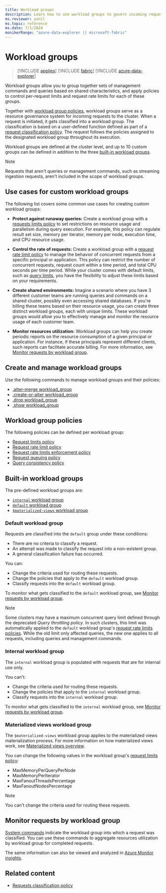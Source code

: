 ```yaml
---
title: Workload groups
description: Learn how to use workload groups to govern incoming requests to the cluster.
ms.reviewer: yonil
ms.topic: reference
ms.date: 7/1/2024
monikerRange: "azure-data-explorer || microsoft-fabric"
---
```

# Workload groups

> [!INCLUDE [applies](../includes/applies-to-version/applies.md)] [!INCLUDE [fabric](../includes/applies-to-version/fabric.md)] [!INCLUDE [azure-data-explorer](../includes/applies-to-version/azure-data-explorer.md)]

Workload groups allow you to group together sets of management commands and queries based on shared characteristics, and apply policies to control per-request limits and request rate limits for each of these groups.

Together with [workload group policies](#workload-group-policies), workload groups serve as a resource governance system for incoming requests to the cluster. When a request is initiated, it gets classified into a workload group. The classification is based on a user-defined function defined as part of a [request classification policy](request-classification-policy.md). The request follows the policies assigned to the designated workload group throughout its execution.

Workload groups are defined at the cluster level, and up to 10 custom groups can be defined in addition to the three [built-in workload groups](#built-in-workload-groups).

> [!NOTE]
> Requests that aren't queries or management commands, such as streaming ingestion requests, aren't included in the scope of workload groups.

## Use cases for custom workload groups

The following list covers some common use cases for creating custom workload groups:

* **Protect against runaway queries:** Create a workload group with a [requests limits policy](request-limits-policy.md) to set restrictions on resource usage and parallelism during query execution. For example, this policy can regulate result set size, memory per iterator, memory per node, execution time, and CPU resource usage.

* **Control the rate of requests:** Create a workload group with a [request rate limit policy](request-rate-limit-policy.md) to manage the behavior of concurrent requests from a specific principal or application. This policy can restrict the number of concurrent requests, request count within a time period, and total CPU seconds per time period. While your cluster comes with default limits, such as [query limits](../concepts/query-limits.md), you have the flexibility to adjust these limits based on your requirements.

* **Create shared environments:** Imagine a scenario where you have 3 different customer teams are running queries and commands on a shared cluster, possibly even accessing shared databases. If you're billing these teams based on their resource usage, you can create three distinct workload groups, each with unique limits. These workload groups would allow you to effectively manage and monitor the resource usage of each customer team.

* **Monitor resources utilization:** Workload groups can help you create periodic reports on the resource consumption of a given principal or application. For instance, if these principals represent different clients, such reports can facilitate accurate billing. For more information, see [Monitor requests by workload group](#monitor-requests-by-workload-group).

## Create and manage workload groups

Use the following commands to manage workload groups and their policies:

* [.alter-merge workload_group](alter-merge-workload-group-command.md)
* [.create-or-alter workload_group](create-or-alter-workload-group-command.md)
* [.drop workload_group](drop-workload-group-command.md)
* [.show workload_group](show-workload-group-command.md)

## Workload group policies

The following policies can be defined per workload group:

* [Request limits policy](request-limits-policy.md)
* [Request rate limit policy](request-rate-limit-policy.md)
* [Request rate limits enforcement policy](request-rate-limits-enforcement-policy.md)
* [Request queuing policy](request-queuing-policy.md)
* [Query consistency policy](query-consistency-policy.md)

## Built-in workload groups

The pre-defined workload groups are:

* [`internal` workload group](#internal-workload-group)
* [`default` workload group](#default-workload-group)
* [`$materialized-views` workload group](#materialized-views-workload-group)

### Default workload group

Requests are classified into the `default` group under these conditions:

* There are no criteria to classify a request.
* An attempt was made to classify the request into a non-existent group.
* A general classification failure has occurred.

You can:

* Change the criteria used for routing these requests.
* Change the policies that apply to the `default` workload group.
* Classify requests into the `default` workload group.

To monitor what gets classified to the `default` workload group, see [Monitor requests by workload group](#monitor-requests-by-workload-group).

> [!NOTE]
> Some clusters may have a maximum concurrent query limit defined through the deprecated *Query throttling policy*. In such clusters, this limit was automatically applied to the `default` workload group's [request rate limits policies](request-rate-limit-policy.md). While the old limit only affected queries, the new one applies to all requests, including queries and management commands.

### Internal workload group

The `internal` workload group is populated with requests that are for internal use only.

You can't:

* Change the criteria used for routing these requests.
* Change the policies that apply to the `internal` workload group.
* Classify requests into the `internal` workload group.

To monitor what gets classified to the `internal` workload group, see [Monitor requests by workload group](#monitor-requests-by-workload-group).

### Materialized views workload group

The `$materialized-views` workload group applies to the materialized views materialization process. For more information on how materialized views work, see [Materialized views overview](materialized-views/materialized-view-overview.md#how-materialized-views-work).

You can change the following values in the workload group's [request limits policy](request-limits-policy.md):

* MaxMemoryPerQueryPerNode
* MaxMemoryPerIterator
* MaxFanoutThreadsPercentage
* MaxFanoutNodesPercentage

> [!NOTE]
> You can't change the criteria used for routing these requests.

## Monitor requests by workload group

[System commands](system-info.md) indicate the workload group into which a request was classified. You can use these commands to aggregate resources utilization by workload group for completed requests.

The same information can also be viewed and analyzed in [Azure Monitor insights](/azure/azure-monitor/insights/data-explorer?toc=/azure/data-explorer/toc.json&bc=/azure/data-explorer/breadcrumb/toc.json).

## Related content

* [Requests classification policy](request-classification-policy.md)

